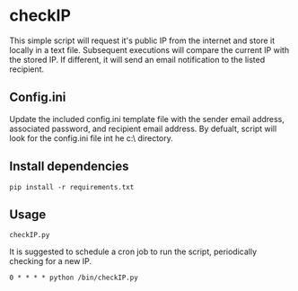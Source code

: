 # checkIP
This simple script will request it's public IP from the internet and store it locally in a text file. Subsequent executions will compare the current IP with the stored IP. If different, it will send an email notification to the listed recipient.

## Config.ini
Update the included config.ini template file with the sender email address, associated password, and recipient email address. By defualt, script will look for the config.ini file int he c:\ directory.

## Install dependencies
    pip install -r requirements.txt
    
## Usage
    checkIP.py
    
It is suggested to schedule a cron job to run the script, periodically checking for a new IP.
```
0 * * * * python /bin/checkIP.py
```
